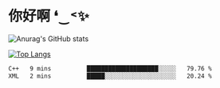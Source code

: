 # 你好啊 ❛‿˂✨

![Anurag's GitHub stats](https://github-readme-stats.vercel.app/api?username=ZombieFly&count_private=true&show_icons=true)

[![Top Langs](https://github-readme-stats.vercel.app/api/top-langs/?username=ZombieFly&layout=compact&count_private=true&hide=Ruby,makefile)](https://github.com/anuraghazra/github-readme-stats)

<!--START_SECTION:waka-->

```txt
C++   9 mins          ████████████████████░░░░░   79.76 %
XML   2 mins          █████░░░░░░░░░░░░░░░░░░░░   20.24 %
```

<!--END_SECTION:waka-->
